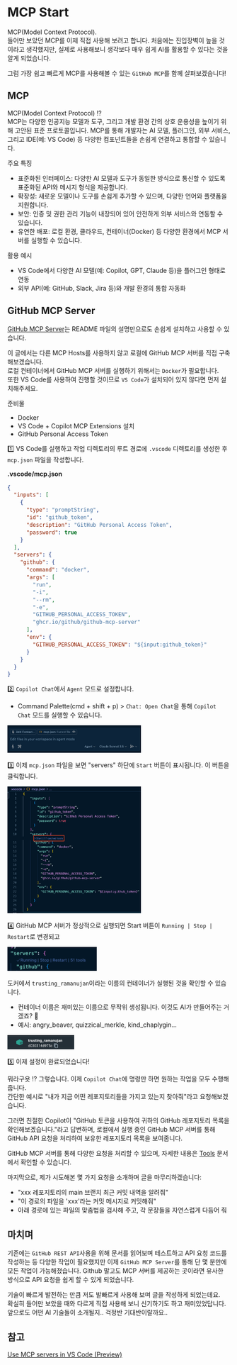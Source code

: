 <!-- filepath: /Users/aaron/gitRepository/blog/contents/mcp.md -->
# MCP Start

MCP(Model Context Protocol).  
들어만 보았던 MCP를 이제 직접 사용해 보려고 합니다. 처음에는 진입장벽이 높을 것이라고 생각했지만, 실제로 사용해보니 생각보다 매우 쉽게 AI를 활용할 수 있다는 것을 알게 되었습니다.

그럼 가장 쉽고 빠르게 MCP를 사용해볼 수 있는 `GitHub MCP`를 함께 살펴보겠습니다!

## MCP

MCP(Model Context Protocol) ⁉️  
MCP는 다양한 인공지능 모델과 도구, 그리고 개발 환경 간의 상호 운용성을 높이기 위해 고안된 표준 프로토콜입니다. MCP를 통해 개발자는 AI 모델, 플러그인, 외부 서비스, 그리고 IDE(예: VS Code) 등 다양한 컴포넌트들을 손쉽게 연결하고 통합할 수 있습니다.

주요 특징
- 표준화된 인터페이스: 다양한 AI 모델과 도구가 동일한 방식으로 통신할 수 있도록 표준화된 API와 메시지 형식을 제공합니다.
- 확장성: 새로운 모델이나 도구를 손쉽게 추가할 수 있으며, 다양한 언어와 플랫폼을 지원합니다.
- 보안: 인증 및 권한 관리 기능이 내장되어 있어 안전하게 외부 서비스와 연동할 수 있습니다.
- 유연한 배포: 로컬 환경, 클라우드, 컨테이너(Docker) 등 다양한 환경에서 MCP 서버를 실행할 수 있습니다.

활용 예시
- VS Code에서 다양한 AI 모델(예: Copilot, GPT, Claude 등)을 플러그인 형태로 연동
- 외부 API(예: GitHub, Slack, Jira 등)와 개발 환경의 통합 자동화

## GitHub MCP Server

[GitHub MCP Server](https://github.com/github/github-mcp-server?tab=readme-ov-file#installation)는 README 파일의 설명만으로도 손쉽게 설치하고 사용할 수 있습니다.

이 글에서는 다른 MCP Hosts를 사용하지 않고 로컬에 GitHub MCP 서버를 직접 구축해보겠습니다.  
로컬 컨테이너에서 GitHub MCP 서버를 실행하기 위해서는 `Docker`가 필요합니다.  
또한 VS Code를 사용하여 진행할 것이므로 `VS Code`가 설치되어 있지 않다면 먼저 설치해주세요.

준비물
- Docker
- VS Code + Copilot MCP Extensions 설치
- GitHub Personal Access Token

1️⃣ VS Code를 실행하고 작업 디렉토리의 루트 경로에 `.vscode` 디렉토리를 생성한 후 `mcp.json` 파일을 작성합니다.

**.vscode/mcp.json**


```json
{
  "inputs": [
    {
      "type": "promptString",
      "id": "github_token",
      "description": "GitHub Personal Access Token",
      "password": true
    }
  ],
  "servers": {
    "github": {
      "command": "docker",
      "args": [
        "run",
        "-i",
        "--rm",
        "-e",
        "GITHUB_PERSONAL_ACCESS_TOKEN",
        "ghcr.io/github/github-mcp-server"
      ],
      "env": {
        "GITHUB_PERSONAL_ACCESS_TOKEN": "${input:github_token}"
      }
    }
  }
}
```

2️⃣ `Copilot Chat`에서 `Agent` 모드로 설정합니다.
- Command Palette(cmd + shift + p) > `Chat: Open Chat`을 통해 `Copilot Chat` 모드를 실행할 수 있습니다.

<img src="../img/mcp/chat-tool.png" width="60%">

3️⃣ 이제 `mcp.json` 파일을 보면 "servers" 하단에 `Start` 버튼이 표시됩니다. 이 버튼을 클릭합니다.

<img src="../img/mcp/mcp-md.png" width="60%">

4️⃣ GitHub MCP 서버가 정상적으로 실행되면 Start 버튼이 `Running | Stop | Restart`로 변경되고 

<img src="../img/mcp/mcp-running.png" width="40%">

도커에서 `trusting_ramanujan`이라는 이름의 컨테이너가 실행된 것을 확인할 수 있습니다.
- 컨테이너 이름은 재미있는 이름으로 무작위 생성됩니다. 이것도 AI가 만들어주는 거겠죠? 🧐
- 예시: angry_beaver, quizzical_merkle, kind_chaplygin...

<img src="../img/mcp/trusting_ramanujan.png" width="30%">

5️⃣ 이제 설정이 완료되었습니다!

뭐라구욧 ⁉️ 그렇습니다. 이제 `Copilot Chat`에 명령만 하면 원하는 작업을 모두 수행해줍니다.  
간단한 예시로 "내가 지금 어떤 레포지토리들을 가지고 있는지 찾아줘"라고 요청해보겠습니다.

그러면 친절한 Copilot이 "GitHub 토큰을 사용하여 귀하의 GitHub 레포지토리 목록을 확인해보겠습니다."라고 답변하며, 로컬에서 실행 중인 GitHub MCP 서버를 통해 GitHub API 요청을 처리하여 보유한 레포지토리 목록을 보여줍니다.

GitHub MCP 서버를 통해 다양한 요청을 처리할 수 있으며, 자세한 내용은 [Tools](https://github.com/github/github-mcp-server?tab=readme-ov-file#tools) 문서에서 확인할 수 있습니다.

마지막으로, 제가 시도해본 몇 가지 요청을 소개하며 글을 마무리하겠습니다:
- "xxx 레포지토리의 main 브랜치 최근 커밋 내역을 알려줘"
- "이 경로의 파일을 'xxx'라는 커밋 메시지로 커밋해줘"
- 아래 경로에 있는 파일의 맞춤법을 검사해 주고, 각 문장들을 자연스럽게 다듬어 줘

## 마치며

기존에는 `GitHub REST API`사용을 위해 문서를 읽어보며 테스트하고 API 요청 코드를 작성하는 등 다양한 작업이 필요했지만 이제 `GitHub MCP Server`를 통해 단 몇 분만에 모든 작업이 가능해졌습니다. Github 말고도 MCP 서버를 제공하는 곳이라면 유사한 방식으로 API 요청을 쉽게 할 수 있게 되었습니다.

기술이 빠르게 발전하는 만큼 저도 발빠르게 사용해 보며 글을 작성하게 되었는데요.  
확실히 들어만 보았을 때와 다르게 직접 사용해 보니 신기하기도 하고 재미있었답니다.  
앞으로도 어떤 AI 기술들이 소개될지.. 걱정반 기대반이랄까요..

## 참고

[Use MCP servers in VS Code (Preview)](https://code.visualstudio.com/docs/copilot/chat/mcp-servers)


